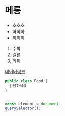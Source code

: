 # 메롱

- 호호호
- 하하하
- 히히히

1. 수박
2. 멜론
3. 키위


[네이버링크](www.naver.com)



```java
public class Food {
  안녕하세요   
}
```

```javascript

const element = document.
querySelector();
```